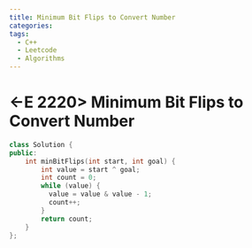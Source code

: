 ```yaml
---
title: Minimum Bit Flips to Convert Number
categories:
tags:
  - C++
  - Leetcode
  - Algorithms
---
```


# <-E 2220> Minimum Bit Flips to Convert Number

```c++
class Solution {
public:
    int minBitFlips(int start, int goal) {
        int value = start ^ goal;
        int count = 0;
        while (value) {
          value = value & value - 1;
          count++;
        }
        return count;
    }
};
```
